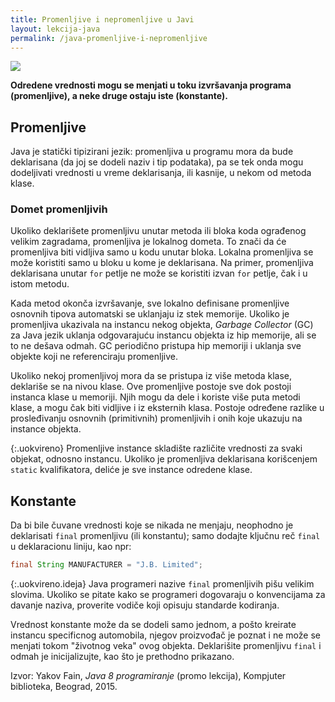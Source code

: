 ```yaml
---
title: Promenljive i nepromenljive u Javi
layout: lekcija-java
permalink: /java-promenljive-i-nepromenljive
---
```


![](/images/koncepti/varijable/varijabla.png)

**Odredene vrednosti mogu se menjati u toku izvršavanja programa (promenljive), a neke druge ostaju iste (konstante).**

## Promenljive

Java je statički tipizirani jezik: promenljiva u programu mora da bude deklarisana (da joj se dodeli naziv i tip podataka), pa se tek onda mogu dodeljivati vrednosti u vreme deklarisanja, ili kasnije, u nekom od metoda klase.

### Domet promenljivih

Ukoliko deklarišete promenljivu unutar metoda ili bloka koda ograđenog velikim zagradama, promenljiva je lokalnog dometa. To znači da će promenljiva biti vidljiva samo u kodu unutar bloka. Lokalna promenljiva se može koristiti samo u bloku u kome je deklarisana. Na primer, promenljiva deklarisana unutar `for` petlje ne može se koristiti izvan `for` petlje, čak i u istom metodu.

Kada metod okonča izvršavanje, sve lokalno definisane promenljive osnovnih tipova automatski se uklanjaju iz stek memorije. Ukoliko je promenljiva ukazivala na instancu nekog objekta, *Garbage Collector* (GC) za Java jezik uklanja odgovarajuću instancu objekta iz hip memorije, ali se to ne dešava odmah. GC periodično pristupa hip memoriji i uklanja sve objekte koji ne referenciraju promenljive.

Ukoliko nekoj promenljivoj mora da se pristupa iz više metoda klase, deklariše se na nivou klase. Ove promenljive postoje sve dok postoji instanca klase u memoriji. Njih mogu da dele i koriste više puta metodi klase, a mogu čak biti vidljive i iz eksternih klasa. Postoje određene razlike u prosleđivanju osnovnih (primitivnih) promenljivih i onih koje ukazuju na instance objekta.

{:.uokvireno}
Promenljive instance skladište različite vrednosti za svaki objekat, odnosno instancu. Ukoliko je promenljiva deklarisana korišcenjem `static` kvalifikatora, deliće je sve instance odredene klase.

## Konstante

Da bi bile čuvane vrednosti koje se nikada ne menjaju, neophodno je deklarisati `final` promenljivu (ili konstantu); samo dodajte ključnu reč `final` u deklaracionu liniju, kao npr:

```java
final String MANUFACTURER = "J.B. Limited";
```

{:.uokvireno.ideja}
Java programeri nazive `final` promenljivih pišu velikim slovima. Ukoliko se pitate kako se programeri dogovaraju o konvencijama za davanje naziva, proverite vodiče koji opisuju standarde kodiranja.

Vrednost konstante može da se dodeli samo jednom, a pošto kreirate instancu specificnog automobila, njegov proizvođač je poznat i ne može se menjati tokom "životnog veka" ovog objekta. Deklarišite promenljivu `final` i odmah je inicijalizujte, kao što je prethodno prikazano.


Izvor: Yakov Fain, *Java 8 programiranje* (promo lekcija), Kompjuter biblioteka, Beograd, 2015.
